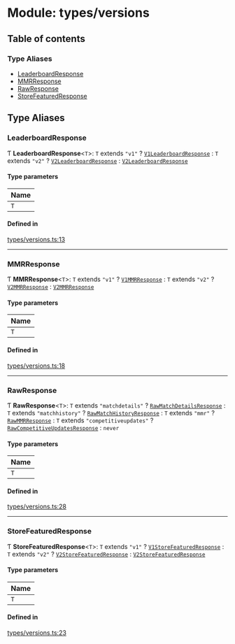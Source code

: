 # Module: types/versions

## Table of contents

### Type Aliases

- [LeaderboardResponse](types_versions.md#leaderboardresponse)
- [MMRResponse](types_versions.md#mmrresponse)
- [RawResponse](types_versions.md#rawresponse)
- [StoreFeaturedResponse](types_versions.md#storefeaturedresponse)

## Type Aliases

### LeaderboardResponse

Ƭ **LeaderboardResponse**<`T`\>: `T` extends ``"v1"`` ? [`V1LeaderboardResponse`](types_v1_leaderboard.md#v1leaderboardresponse) : `T` extends ``"v2"`` ? [`V2LeaderboardResponse`](../interfaces/types_v2_leaderboard.V2LeaderboardResponse.md) : [`V2LeaderboardResponse`](../interfaces/types_v2_leaderboard.V2LeaderboardResponse.md)

#### Type parameters

| Name |
| :------ |
| `T` |

#### Defined in

[types/versions.ts:13](https://github.com/jameslinimk/unofficial-valorant-api/blob/317491a/package/src/types/versions.ts#L13)

___

### MMRResponse

Ƭ **MMRResponse**<`T`\>: `T` extends ``"v1"`` ? [`V1MMRResponse`](../interfaces/types_v1_mmr.V1MMRResponse.md) : `T` extends ``"v2"`` ? [`V2MMRResponse`](../interfaces/types_v2_mmr.V2MMRResponse.md) : [`V2MMRResponse`](../interfaces/types_v2_mmr.V2MMRResponse.md)

#### Type parameters

| Name |
| :------ |
| `T` |

#### Defined in

[types/versions.ts:18](https://github.com/jameslinimk/unofficial-valorant-api/blob/317491a/package/src/types/versions.ts#L18)

___

### RawResponse

Ƭ **RawResponse**<`T`\>: `T` extends ``"matchdetails"`` ? [`RawMatchDetailsResponse`](../interfaces/types_raw_match_details.RawMatchDetailsResponse.md) : `T` extends ``"matchhistory"`` ? [`RawMatchHistoryResponse`](../interfaces/types_raw_match_history.RawMatchHistoryResponse.md) : `T` extends ``"mmr"`` ? [`RawMMRResponse`](../interfaces/types_raw_mmr.RawMMRResponse.md) : `T` extends ``"competitiveupdates"`` ? [`RawCompetitiveUpdatesResponse`](../interfaces/types_raw_competitive_updates.RawCompetitiveUpdatesResponse.md) : `never`

#### Type parameters

| Name |
| :------ |
| `T` |

#### Defined in

[types/versions.ts:28](https://github.com/jameslinimk/unofficial-valorant-api/blob/317491a/package/src/types/versions.ts#L28)

___

### StoreFeaturedResponse

Ƭ **StoreFeaturedResponse**<`T`\>: `T` extends ``"v1"`` ? [`V1StoreFeaturedResponse`](types_v1_store_featured.md#v1storefeaturedresponse) : `T` extends ``"v2"`` ? [`V2StoreFeaturedResponse`](types_v2_store_featured.md#v2storefeaturedresponse) : [`V2StoreFeaturedResponse`](types_v2_store_featured.md#v2storefeaturedresponse)

#### Type parameters

| Name |
| :------ |
| `T` |

#### Defined in

[types/versions.ts:23](https://github.com/jameslinimk/unofficial-valorant-api/blob/317491a/package/src/types/versions.ts#L23)
